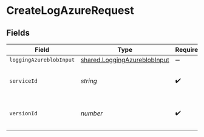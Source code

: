 # CreateLogAzureRequest


## Fields

| Field                                                                        | Type                                                                         | Required                                                                     | Description                                                                  | Example                                                                      |
| ---------------------------------------------------------------------------- | ---------------------------------------------------------------------------- | ---------------------------------------------------------------------------- | ---------------------------------------------------------------------------- | ---------------------------------------------------------------------------- |
| `loggingAzureblobInput`                                                      | [shared.LoggingAzureblobInput](../../models/shared/loggingazureblobinput.md) | :heavy_minus_sign:                                                           | N/A                                                                          |                                                                              |
| `serviceId`                                                                  | *string*                                                                     | :heavy_check_mark:                                                           | Alphanumeric string identifying the service.                                 | SU1Z0isxPaozGVKXdv0eY                                                        |
| `versionId`                                                                  | *number*                                                                     | :heavy_check_mark:                                                           | Integer identifying a service version.                                       | 1                                                                            |